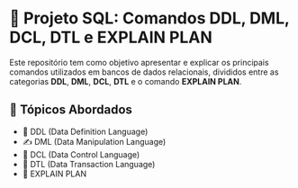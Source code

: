# 📘 Projeto SQL: Comandos DDL, DML, DCL, DTL e EXPLAIN PLAN

Este repositório tem como objetivo apresentar e explicar os principais comandos utilizados em bancos de dados relacionais, divididos entre as categorias **DDL**, **DML**, **DCL**, **DTL** e o comando **EXPLAIN PLAN**.

## 📂 Tópicos Abordados

- 🔧 DDL (Data Definition Language)
- ✍️ DML (Data Manipulation Language)
- 🔐 DCL (Data Control Language)
- 🔄 DTL (Data Transaction Language)
- 🧠 EXPLAIN PLAN
